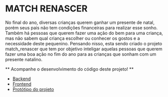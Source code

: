 # MATCH RENASCER

No final do ano, diversas crianças querem ganhar um presente de natal, porém seus pais não tem condições financeiras para realizar esse sonho.
Também há pessoas que querem fazer uma ação do bem para uma criança, mas não sabem qual criança escolher ou conhecer os gostos e a necessidade deste pequenino.
Pensando nisso, esta sendo criado o projeto match_renascer que tem por objetivo inteligar aquelas pessoas que querem fazer uma boa ação no fim do ano para as crianças que sonham com um presente natalino.

** Acompanhe o desenvolvimento do código deste projeto! **

- [Backend](https://github.com/brigor7/match_renascer/backend)
- [Frontend](https://github.com/brigor7/match_renascer/frontend)
- [Protótipo do projeto](https://whimsical.com/7j7CPnXnYaKXpw98eG5L42)
